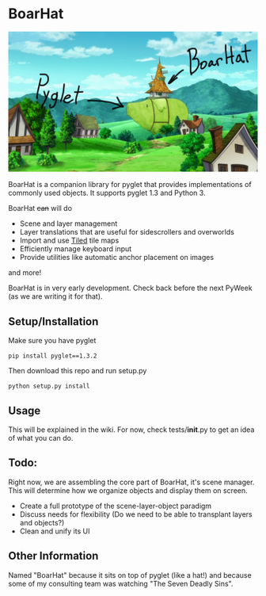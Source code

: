 # BoarHat

![alt text](https://github.com/pmdevita/BoarHat/raw/master/docs/boarhatdiagram.png "An analogy for BoarHat's design")

BoarHat is a companion library for pyglet that provides implementations of commonly 
used objects. It supports pyglet 1.3 and Python 3.

BoarHat ~~can~~ will do

* Scene and layer management
* Layer translations that are useful for sidescrollers and overworlds
* Import and use [Tiled](https://www.mapeditor.org/) tile maps
* Efficiently manage keyboard input
* Provide utilities like automatic anchor placement on images

and more!

BoarHat is in very early development. Check back before the next 
PyWeek (as we are writing it for that).

## Setup/Installation

Make sure you have pyglet

    pip install pyglet==1.3.2
    
Then download this repo and run setup.py

    python setup.py install
    
## Usage

This will be explained in the wiki. For now, check tests/__init__.py 
to get an idea of what you can do.

## Todo:

Right now, we are assembling the core part of BoarHat, it's scene manager. This will determine how we organize objects 
and display them on screen. 

* Create a full prototype of the scene-layer-object paradigm
* Discuss needs for flexibility (Do we need to be able to transplant layers and objects?)
* Clean and unify its UI

## Other Information

Named "BoarHat" because it sits on top of pyglet (like a hat!) and 
because some of my consulting team was watching "The Seven Deadly Sins".
    

